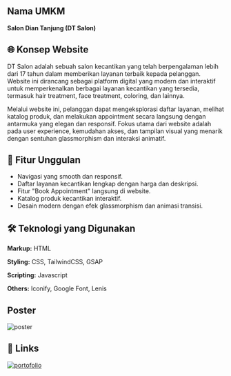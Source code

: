 
## Nama UMKM
**Salon Dian Tanjung (DT Salon)**  

## 🌐 Konsep Website

DT Salon adalah sebuah salon kecantikan yang telah berpengalaman lebih dari 17 tahun dalam memberikan layanan terbaik kepada pelanggan. Website ini dirancang sebagai platform digital yang modern dan interaktif untuk memperkenalkan berbagai layanan kecantikan yang tersedia, termasuk hair treatment, face treatment, coloring, dan lainnya.

Melalui website ini, pelanggan dapat mengeksplorasi daftar layanan, melihat katalog produk, dan melakukan appointment secara langsung dengan antarmuka yang elegan dan responsif. Fokus utama dari website adalah pada user experience, kemudahan akses, dan tampilan visual yang menarik dengan sentuhan glassmorphism dan interaksi animatif.
## 🌟 Fitur Unggulan

- Navigasi yang smooth dan responsif.
- Daftar layanan kecantikan lengkap dengan harga dan deskripsi.
- Fitur "Book Appointment" langsung di website.
- Katalog produk kecantikan interaktif.
- Desain modern dengan efek glassmorphism dan animasi transisi.
## 🛠 Teknologi yang Digunakan

**Markup:** HTML

**Styling:** CSS, TailwindCSS, GSAP

**Scripting:** Javascript

**Others:** Iconify, Google Font, Lenis

## Poster

![poster](https://github.com/user-attachments/assets/1e81ab27-7663-4901-a6fa-8d52c64a0031)

## 🔗 Links
[![portofolio](https://img.shields.io/badge/dt_salon-9d0b85?style=for-the-badge)](https://salondiantanjung.my.id/)

